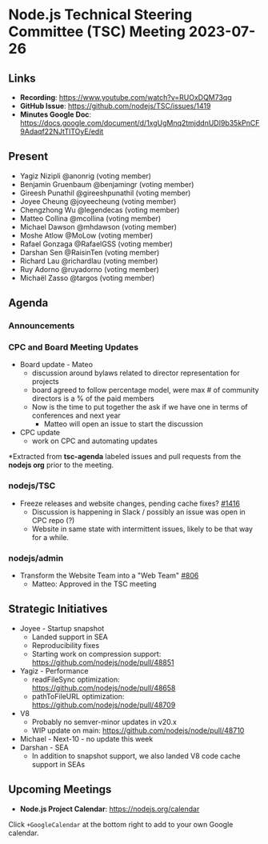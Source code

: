 # Node.js Technical Steering Committee (TSC) Meeting 2023-07-26

## Links

* **Recording**: <https://www.youtube.com/watch?v=RUOxDQM73qg>
* **GitHub Issue**: <https://github.com/nodejs/TSC/issues/1419>
* **Minutes Google Doc**: <https://docs.google.com/document/d/1xgUgMnq2tmjddnUDI9b35kPnCF9Adaqf22NJtTlTOyE/edit>

## Present

* Yagiz Nizipli @anonrig (voting member)
* Benjamin Gruenbaum @benjamingr (voting member)
* Gireesh Punathil @gireeshpunathil (voting member)
* Joyee Cheung @joyeecheung (voting member)
* Chengzhong Wu @legendecas (voting member)
* Matteo Collina @mcollina (voting member)
* Michael Dawson @mhdawson (voting member)
* Moshe Atlow @MoLow (voting member)
* Rafael Gonzaga @RafaelGSS (voting member)
* Darshan Sen @RaisinTen (voting member)
* Richard Lau @richardlau (voting member)
* Ruy Adorno @ruyadorno (voting member)
* Michaël Zasso @targos (voting member)

## Agenda

### Announcements

### CPC and Board Meeting Updates

* Board update - Mateo
  * discussion around bylaws related to director representation for projects
  * board agreed to follow percentage model, were max # of community
    directors is a % of the paid members
  * Now is the time to put together the ask if we have one in terms of conferences and next year
    * Matteo will open an issue to start the discussion
* CPC update
  * work on CPC and automating updates

\*Extracted from **tsc-agenda** labeled issues and pull requests from the **nodejs org** prior to the meeting.

### nodejs/TSC

* Freeze releases and website changes, pending cache fixes? [#1416](https://github.com/nodejs/TSC/issues/1416)
  * Discussion is happening in Slack / possibly an issue was open in CPC repo (?)
  * Website in same state with intermittent issues, likely to be that way for a while.

### nodejs/admin

* Transform the Website Team into a "Web Team" [#806](https://github.com/nodejs/admin/issues/806)
  * Matteo: Approved in the TSC meeting

## Strategic Initiatives

* Joyee - Startup snapshot
  * Landed support in SEA
  * Reproducibility fixes
  * Starting work on compression support: <https://github.com/nodejs/node/pull/48851>
* Yagiz - Performance
  * readFileSync optimization: <https://github.com/nodejs/node/pull/48658>
  * pathToFileURL optimization: <https://github.com/nodejs/node/pull/48709>
* V8
  * Probably no semver-minor updates in v20.x
  * WIP update on main: <https://github.com/nodejs/node/pull/48710>
* Michael - Next-10 - no update this week
* Darshan - SEA
  * In addition to snapshot support, we also landed V8 code cache support in SEAs

## Upcoming Meetings

* **Node.js Project Calendar**: <https://nodejs.org/calendar>

Click `+GoogleCalendar` at the bottom right to add to your own Google calendar.
